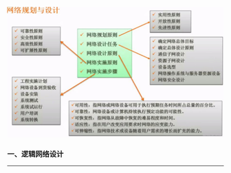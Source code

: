 ![img](4.%E7%BD%91%E7%BB%9C%E8%A7%84%E5%88%92%E4%B8%8E%E8%AE%BE%E8%AE%A1.assets/watermark,type_ZmFuZ3poZW5naGVpdGk,shadow_10,text_aHR0cHM6Ly9ibG9nLmNzZG4ubmV0L2ltcmVhbF8=,size_16,color_FFFFFF,t_70-20220818150231876.jpeg)



### 一、逻辑网络设计

---































